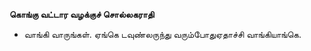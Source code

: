 **கொங்கு வட்டார வழக்குச் சொல்லகராதி**
- வாங்கி வாருங்கள். ஏங்கெ டவுண்லருந்து வரும்போதுஏதாச்சி வாங்கியாங்கெ.

